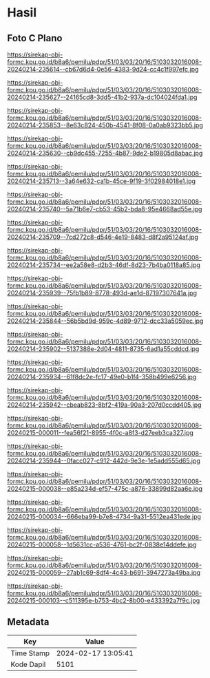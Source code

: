 # Hasil

## Foto C Plano

https://sirekap-obj-formc.kpu.go.id/b8a6/pemilu/pdpr/51/03/03/20/16/5103032016008-20240214-235614--cb67d6d4-0e56-4383-9d24-cc4c1f997efc.jpg

https://sirekap-obj-formc.kpu.go.id/b8a6/pemilu/pdpr/51/03/03/20/16/5103032016008-20240214-235627--24165cd8-3dd5-41b2-937a-dc104024fda1.jpg

https://sirekap-obj-formc.kpu.go.id/b8a6/pemilu/pdpr/51/03/03/20/16/5103032016008-20240214-235853--8e63c824-450b-4541-8f08-0a0ab9323bb5.jpg

https://sirekap-obj-formc.kpu.go.id/b8a6/pemilu/pdpr/51/03/03/20/16/5103032016008-20240214-235630--cb9dc455-7255-4b87-9de2-b19805d8abac.jpg

https://sirekap-obj-formc.kpu.go.id/b8a6/pemilu/pdpr/51/03/03/20/16/5103032016008-20240214-235713--3a64e632-ca1b-45ce-9f19-3f02984018e1.jpg

https://sirekap-obj-formc.kpu.go.id/b8a6/pemilu/pdpr/51/03/03/20/16/5103032016008-20240214-235740--5a71b6e7-cb53-45b2-bda8-95e4668ad55e.jpg

https://sirekap-obj-formc.kpu.go.id/b8a6/pemilu/pdpr/51/03/03/20/16/5103032016008-20240214-235709--7cd272c8-d546-4e19-8483-d8f2a95124af.jpg

https://sirekap-obj-formc.kpu.go.id/b8a6/pemilu/pdpr/51/03/03/20/16/5103032016008-20240214-235734--ee2a58e8-d2b3-46df-8d23-7b4ba0118a85.jpg

https://sirekap-obj-formc.kpu.go.id/b8a6/pemilu/pdpr/51/03/03/20/16/5103032016008-20240214-235939--75fb1b89-8778-493d-ae1d-87197307641a.jpg

https://sirekap-obj-formc.kpu.go.id/b8a6/pemilu/pdpr/51/03/03/20/16/5103032016008-20240214-235844--56b5bd9d-959c-4d89-9712-dcc33a5059ec.jpg

https://sirekap-obj-formc.kpu.go.id/b8a6/pemilu/pdpr/51/03/03/20/16/5103032016008-20240214-235902--5137388e-2d04-4811-8735-6ad1a55cddcd.jpg

https://sirekap-obj-formc.kpu.go.id/b8a6/pemilu/pdpr/51/03/03/20/16/5103032016008-20240214-235934--61f8dc2e-fc17-49e0-b1f4-358b499e6256.jpg

https://sirekap-obj-formc.kpu.go.id/b8a6/pemilu/pdpr/51/03/03/20/16/5103032016008-20240214-235942--cbeab823-8bf2-419a-90a3-207d0ccdd405.jpg

https://sirekap-obj-formc.kpu.go.id/b8a6/pemilu/pdpr/51/03/03/20/16/5103032016008-20240215-000011--fea56f21-8955-4f0c-a8f3-d27eeb3ca327.jpg

https://sirekap-obj-formc.kpu.go.id/b8a6/pemilu/pdpr/51/03/03/20/16/5103032016008-20240214-235944--0facc027-c912-442d-9e3e-1e5add555d65.jpg

https://sirekap-obj-formc.kpu.go.id/b8a6/pemilu/pdpr/51/03/03/20/16/5103032016008-20240215-000038--e85a234d-ef57-475c-a876-33899d82aa6e.jpg

https://sirekap-obj-formc.kpu.go.id/b8a6/pemilu/pdpr/51/03/03/20/16/5103032016008-20240215-000034--666eba99-b7e8-4734-9a31-5512ea431ede.jpg

https://sirekap-obj-formc.kpu.go.id/b8a6/pemilu/pdpr/51/03/03/20/16/5103032016008-20240215-000058--1d5631cc-a536-4761-bc2f-0838e14ddefe.jpg

https://sirekap-obj-formc.kpu.go.id/b8a6/pemilu/pdpr/51/03/03/20/16/5103032016008-20240215-000059--27ab1c69-8df4-4c43-b691-3947273a49ba.jpg

https://sirekap-obj-formc.kpu.go.id/b8a6/pemilu/pdpr/51/03/03/20/16/5103032016008-20240215-000103--c511395e-b753-4bc2-8b00-e433392a7f9c.jpg


## Metadata

| Key        | Value               |
| ---------- | ------------------- |
| Time Stamp | 2024-02-17 13:05:41 |
| Kode Dapil | 5101                |



